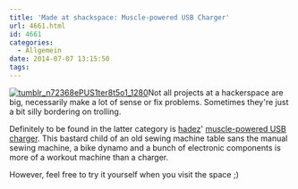```yaml
---
title: 'Made at shackspace: Muscle-powered USB Charger'
url: 4661.html
id: 4661
categories:
  - Allgemein
date: 2014-07-07 13:15:50
tags:
---
```


[![tumblr_n72368ePUS1ter8t5o1_1280](https://blog.shackspace.de/wp-content/uploads/2014/07/tumblr_n72368ePUS1ter8t5o1_1280-300x225.jpg)](https://blog.shackspace.de/wp-content/uploads/2014/07/tumblr_n72368ePUS1ter8t5o1_1280.jpg)Not all projects at a hackerspace are big, necessarily make a lot of sense or fix problems. Sometimes they're just a bit silly bordering on trolling.

Definitely to be found in the latter category is [hadez](https://twitter.com/hdznrrd)' [muscle-powered USB charger](http://log.follvalsch.de/post/88566572556/muscle-powered-usb-charger-at-shackspace-we-had). This bastard child of an old sewing machine table sans the manual sewing machine, a bike dynamo and a bunch of electronic components is more of a workout machine than a charger.

However, feel free to try it yourself when you visit the space ;)